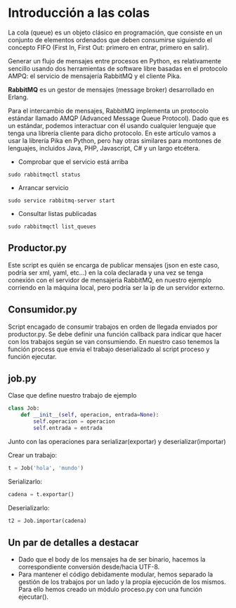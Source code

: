 # Introducción a las colas
La cola (queue) es un objeto clásico en programación, que consiste en un conjunto de elementos ordenados que deben consumirse siguiendo el concepto FIFO (First In, First Out: primero en entrar, primero en salir).

Generar un flujo de mensajes entre procesos en Python, es relativamente sencillo usando dos herramientas de software libre basadas en el protocolo AMPQ: el servicio de mensajería RabbitMQ y el cliente Pika.

**RabbitMQ** es un gestor de mensajes (message broker) desarrollado en Erlang.

Para el intercambio de mensajes, RabbitMQ implementa un protocolo estándar llamado AMQP (Advanced Message Queue Protocol). Dado que es un estándar, podemos interactuar con él usando cualquier lenguaje que tenga una librería cliente para dicho protocolo. En este artículo vamos a usar la librería Pika en Python, pero hay otras similares para montones de lenguajes, incluidos Java, PHP, Javascript, C# y un largo etcétera.

- Comprobar que el servicio está arriba

```unix
sudo rabbitmqctl status
```

- Arrancar servicio

```unix
sudo service rabbitmq-server start
```

- Consultar listas publicadas

```unix
sudo rabbitmqctl list_queues
```

## Productor.py

Este script es quién se encarga de publicar mensajes (json en este caso, podría ser xml, yaml, etc...) en la cola declarada y una vez se tenga conexión con el servidor de mensajeria RabbitMQ, en nuestro ejemplo corriendo en la máquina local, pero podría ser la ip de un servidor externo.

## Consumidor.py

Script encagado de consumir trabajos en orden de llegada enviados por productor.py. Se debe definir una función callback para indicar que hacer con los trabajos según se van consumiendo. En nuestro caso tenemos la función process que envia el trabajo deserializado al script proceso y función ejecutar.

## job.py

Clase que define nuestro trabajo de ejemplo

```python
class Job:
    def __init__(self, operacion, entrada=None):
        self.operacion = operacion
        self.entrada = entrada
```

Junto con las operaciones para serializar(exportar) y deserializar(importar)

Crear un trabajo:

```python
t = Job('hola', 'mundo')
```

Serializarlo:

```python
cadena = t.exportar()
```

Deserializarlo:

```python
t2 = Job.importar(cadena)
```

## Un par de detalles a destacar

- Dado que el body de los mensajes ha de ser binario, hacemos la correspondiente conversión desde/hacia UTF-8.
- Para mantener el código debidamente modular, hemos separado la gestión de los trabajos por un lado y la propia ejecución de los mismos. Para ello hemos creado un módulo proceso.py con una función ejecutar().